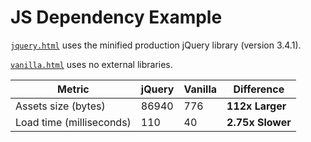 # JS Dependency Example

[`jquery.html`](jquery.html) uses the minified production jQuery library (version 3.4.1).

[`vanilla.html`](vanilla.html) uses no external libraries.

| Metric                   | jQuery | Vanilla | Difference   |
|--------------------------|--------|---------|--------------|
| Assets size (bytes)      | 86940  | 776     | **112x Larger**  |
| Load time (milliseconds) | 110    | 40      | **2.75x Slower** |
